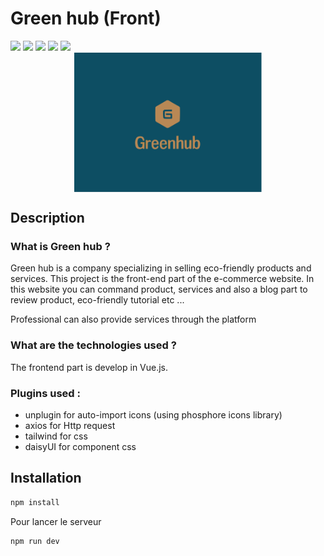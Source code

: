 # Green hub (Front)


<img src="https://img.shields.io/badge/Vue%20js-35495E?style=for-the-badge&logo=vuedotjs&logoColor=4FC08D">
<img src="https://img.shields.io/badge/daisyUI-1ad1a5?style=for-the-badge&logo=daisyui&logoColor=white">
<img src="https://img.shields.io/badge/Tailwind_CSS-38B2AC?style=for-the-badge&logo=tailwind-css&logoColor=white">
<img src="https://img.shields.io/badge/axios-671ddf?&style=for-the-badge&logo=axios&logoColor=white">
<img src="https://img.shields.io/badge/postcss-DD3A0A?style=for-the-badge&logo=postcss&logoColor=white">

<img src="./src/assets/images/Greeen-Hub-restyle-1.webp"  style="display:flex; margin: 0 auto; max-width: 300px">

## Description

### What is Green hub   ?

Green hub is a company specializing in selling eco-friendly products and services. This project is the front-end part of the e-commerce website. In this website you can command product, services and also a blog part to review product, eco-friendly tutorial etc ...

Professional can also provide services through the platform


### What are the technologies used ?

The frontend part is develop in Vue.js.

### Plugins used :

- unplugin for auto-import icons (using phosphore icons library)
- axios for Http request
- tailwind for css
- daisyUI for component css

## Installation

```sh
npm install
```

Pour lancer le serveur 
```sh
npm run dev
```

